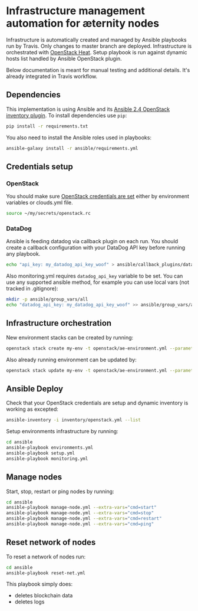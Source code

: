# Infrastructure management automation for æternity nodes

Infrastructure is automatically created and managed by Ansible playbooks run by Travis.
Only changes to master branch are deployed.
Infrastructure is orchestrated with [OpenStack Heat](https://docs.openstack.org/heat/latest/).
Setup playbook is run against dynamic hosts list handled by Ansible OpenStack plugin.

Below documentation is meant for manual testing and additional details. It's already integrated in Travis workflow.

## Dependencies
This implementation is using Ansible and its [Ansible 2.4 OpenStack inventory plugin](https://docs.ansible.com/ansible/devel/plugins/inventory/openstack.html).
To install dependencies use `pip`:
```bash
pip install -r requirements.txt
```

You also need to install the Ansible roles used in playbooks:
```bash
ansible-galaxy install -r ansible/requirements.yml
```

## Credentials setup

### OpenStack
You should make sure [OpenStack credentials are set](https://docs.openstack.org/python-openstackclient/latest/configuration/index.html#environment-variables)
either by environment variables or clouds.yml file.

```bash
source ~/my/secrets/openstack.rc
```

### DataDog
Ansible is feeding datadog via callback plugin on each run.
You should create a callback configuration with your DataDog API key before running any playbook.

```bash
echo "api_key: my_datadog_api_key_woof" > ansible/callback_plugins/datadog_callback.yml
```

Also monitoring.yml requires `datadog_api_key` variable to be set.
You can use any supported ansible method, for example you can use local vars (not tracked in .gitignore):

```bash
mkdir -p ansible/group_vars/all
echo "datadog_api_key: my_datadog_api_key_woof" >> ansible/group_vars/all/vars.local.yml
```

## Infrastructure orchestration
New environment stacks can be created by running:
```bash
openstack stack create my-env -t openstack/ae-environment.yml --parameter "environment=my_env"
```

Also already running environment can be updated by:
```bash
openstack stack update my-env -t openstack/ae-environment.yml --parameter "environment=my_env"
```

## Ansible Deploy

Check that your OpenStack credentials are setup and dynamic inventory is working as excepted:
```bash
ansible-inventory -i inventory/openstack.yml --list
```

Setup environments infrastructure by running:
```bash
cd ansible
ansible-playbook environments.yml
ansible-playbook setup.yml
ansible-playbook monitoring.yml
```

## Manage nodes

Start, stop, restart or ping nodes by running:
```bash
cd ansible
ansible-playbook manage-node.yml --extra-vars="cmd=start"
ansible-playbook manage-node.yml --extra-vars="cmd=stop"
ansible-playbook manage-node.yml --extra-vars="cmd=restart"
ansible-playbook manage-node.yml --extra-vars="cmd=ping"
```

## Reset network of nodes

To reset a network of nodes run:
```bash
cd ansible
ansible-playbook reset-net.yml
```

This playbook simply does:

- deletes blockchain data
- deletes logs
